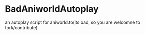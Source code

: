 # BadAniworldAutoplay
an autoplay script for aniworld.to(its bad, so you are welcomne to fork/contribute)
